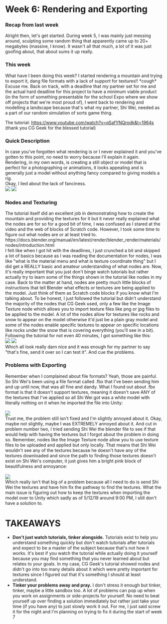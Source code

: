 <h1>Week 6: Rendering and Exporting</h1>

<h3>Recap from last week</h3>
Alright then, let's get started. During week 5, I was mainly just messing around, sculpting some random thing that apparently came up to 20+ megabytes (massive, I know). It wasn't all that much, a lot of it was just goofing about, that about sums it up really.

<h3> This week</h3>
What have I been doing this week? I started rendering a mountain and trying to export it, dang file formats with a lack of support for textures!! *cough* Excuse me. Back on track, with a deadline that my partner set for me and the actual hard deadline for this project to have a minimum viable product (in the form of something presentable for the school Expo where we show off projects that we're most proud of), I went back to rendering and modelling a landscape because that's what my partner, Shi Wei, needed as a part of our random simulation of sorts game thing.

The tutorial: https://www.youtube.com/watch?v=qSafYNQrodk&t=1964s
(thank you CG Geek for the blessed tutorial)
<br>
<h3> Quick Description </h3>
In case you've forgotten what rendering is or I never explained it and you've gotten to this point, no need to worry because I'll explain it again. Rendering, in my own words, is creating a still object or model that is perfect for a photographing or animations, it looks appealing and is generally just a model without anything fancy compared to giving models a rig.
<br>
Okay, I lied about the lack of fanciness.
<br>
<img src="Images/nodemap1.JPG">
<img src="Images/nodemap2.JPG">

<h3>Nodes and Texturing</h3>
The tutorial itself did an excellent job in demonstrating how to create the mountain and providing the textures for it but it never really explained what the nodes are for so for a good bit of time, I was confused as I stared at the video and the web of blocks of Scratch code. However, I took some time to figure out what nodes are or at least tried to.
https://docs.blender.org/manual/en/latest/render/blender_render/materials/nodes/introduction.html
<br>
I felt like when I got hit with the deadlines, I just crunched a bit and skipped a lot of basics because as I was reading the documentation for nodes, I was like "what is the material menu and what is texture coordinate thing" but I did get a REALLY basic and amateur understanding of what nodes are. Now, it's really important that you just don't binge watch tutorials but rather actually try to learn some of the things shown in the tutorial like nodes in my case. Back to the matter at hand, nodes are pretty much little blocks of instructions that tell Blender what effects or textures are being applied to the model. Just think of them as Scratch code blocks if you know what I'm talking about. To be honest, I just followed the tutorial but didn't understand the majority of the nodes that CG Geek used, only a few like the Image Texture node which allows you to import texture files like png or jpg files to be applied to the model. A lot of the nodes allow for textures like rocks and snow to appear on the model otherwise it'd just be a plain gray model and some of the nodes enable specific textures to appear on specific locations like rocks under the snow that is covering everything (you'll see in a bit).

<br>
Following the tutorial for not even 40 minutes, I got something like this:
<br>
<img src="Images/progress1.png">
<img src="Images/progress.2.png">
<br>
Which all look really darn nice and it was enough for my partner to say "that's fine, send it over so I can test it".
And cue the problems.

<h3>Problems with Exporting</h3>
Remember when I complained about file formats? Yeah, those are painful. So Shi Wei's been using a file format called .fbx that I've been sending him and up until now, that was all fine and dandy. What I found out about .fbx format is that it doesn't support textures, meaning it doesn't save ANY of the textures that I've applied so all Shi Wei got was a white model with literally nothing on it when he imported the file into Unity:
<br>
<br>
<img src="Images/exportproblem1.jpg">
<br>
Trust me, the problem still isn't fixed and I'm slightly annoyed about it. Okay, maybe not slightly, maybe I was EXTREMELY annoyed about it. And cut in problem number two, I tried sending Shi Wei the blender file to see if that would help with having the textures but I forgot about the problem in doing so. Remember, nodes like the Image Texture node allow you to use texture files to be uploaded and applied but only locally. That means that Shi Wei wouldn't see any of the textures because he doesn't have any of the textures downloaded and since the path to finding those textures doesn't exist on Shi Wei's computer, it just gives him a bright pink block of beautifulness and annoyance:
<br>
<br>
<img src="Images/textureproblem1.jpg">
<br>
Which really isn't that big of a problem because all I need to do is send Shi Wei the textures and have him fix the pathway to find the textures. What the main issue is figuring out how to keep the textures when importing the model over to Unity which sadly as of 5/12/19 around 9:00 PM, I still don't have a solution to.

<h1> TAKEAWAYS </h1>
<ul>
  <li><strong>Don't just watch tutorials, tinker alongside.</strong> Tutorials exist to help you understand something quickly but don't watch tutorials after tutorials and expect to be a master of the subject because that's not how it works. It's best if you watch the tutorial while actually doing it yourself because you may find something that you never learned about but relates to your goals. In my case, CG Geek's tutorial showed nodes and didn't go into too many details about it which were pretty important for textures since I figured out that it's something I should at least understand.</li>
  <li><strong>Tinker your problems away and pray.</strong> I don't stress it enough but tinker, tinker, maybe a little sandbox too. A lot of problems can pop up when you work on assignments or side-projects for yourself. No need to beat yourself up over finding a solution immediately but rather just take your time (if you have any) to just slowly work it out. For me, I just said screw it for the night and I'm planning on trying to fix it during the start of week 7</li>
</ul>
